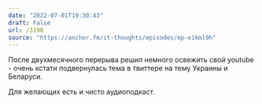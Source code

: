 ```yaml
---
date: "2022-07-01T19:30:43"
draft: False
url: /3198
source: "https://anchor.fm/it-thoughts/episodes/ep-e1kml9h"
---
```


После двухмесячного перерыва решил немного освежить свой youtube - очень кстати подвернулась тема в твиттере на тему Украины и Беларуси. 

Для желающих есть и чисто аудиоподкаст.
